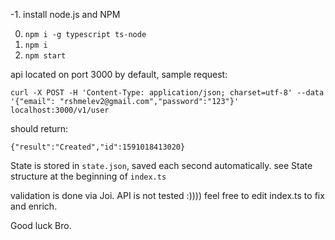-1. install node.js and NPM

0. `npm i -g typescript ts-node`
1. `npm i`
2. `npm start`

api located on port 3000 by default, sample request:

```
curl -X POST -H 'Content-Type: application/json; charset=utf-8' --data '{"email": "rshmelev2@gmail.com","password":"123"}' localhost:3000/v1/user
```

should return:

```
{"result":"Created","id":1591018413020}
```

State is stored in `state.json`, saved each second automatically.
see State structure at the beginning of `index.ts`

validation is done via Joi.
API is not tested :))))
feel free to edit index.ts to fix and enrich.

Good luck Bro.
